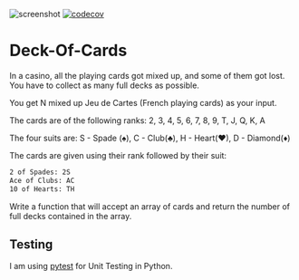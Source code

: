 ![screenshot](https://travis-ci.org/mgoldsmith1/DeckOfCards.svg?branch=master) [![codecov](https://codecov.io/gh/mgoldsmith1/DeckOfCards/branch/master/graph/badge.svg)](https://codecov.io/gh/mgoldsmith1/DeckOfCards)
# Deck-Of-Cards

In a casino, all the playing cards got mixed up, and some of them got lost. You have to collect as many full decks as possible.

You get N mixed up Jeu de Cartes (French playing cards) as your input. 

The cards are of the following ranks:
2, 3, 4, 5, 6, 7, 8, 9, T, J, Q, K, A

The four suits are:
S - Spade (♠), C - Club(♣), H - Heart(♥), D - Diamond(♦)

The cards are given using their rank followed by their suit:
```bash
2 of Spades: 2S
Ace of Clubs: AC
10 of Hearts: TH
```

Write a function that will accept an array of cards and return the number of full decks contained in the array.

## Testing
I am using [pytest](https://docs.pytest.org/en/latest/) for Unit Testing in Python.
